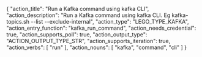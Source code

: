 {
"action_title": "Run a Kafka command using kafka CLI",
"action_description": "Run a Kafka command using kafka CLI. Eg kafka-topics.sh --list --exclude-internal",
"action_type": "LEGO_TYPE_KAFKA",
"action_entry_function": "kafka_run_command",
"action_needs_credential": true,
"action_supports_poll": true,
"action_output_type": "ACTION_OUTPUT_TYPE_STR",
"action_supports_iteration": true,
"action_verbs": [
"run"
],
"action_nouns": [
"kafka",
"command",
"cli"
]
}
